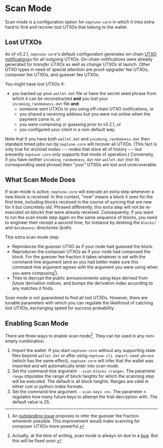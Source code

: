 # Scan Mode

Scan mode is a configuration option for `neptune-core` in which it tries extra hard to find and recover lost UTXOs that belong to the wallet.

## Lost UTXOs

As of v0.2.1, `neptune-core`'s default configuration generates on-chain [UTXO notifications](../neptune-core/utxo_notification.md)s for all outgoing UTXOs. On-chain notifications were already generated for *transfer UTXOs* as well as *change UTXOs* at launch. Other UTXO types in need of special attention are proof-upgrader fee UTXOs, composer fee UTXOs, and guesser fee UTXOs.

You might have lost UTXOs if:
 - you backed up your `wallet.dat` file or have the secret seed phrase from which it can be reconstructed **and** you lost your `incoming_randomness.dat` file **and**:
   - someone sent UTXOs to you using off-chain UTXO notifications, or
   - you shared a receiving address but you were not online when the payment came in, or
   - you were composing or guessing prior to v0.2.1, or
   - you configured your client in a non-default way.

Note that if you have both `wallet.dat` and `incoming_randomness.dat` then standard timed jobs run by `neptune-core` will recover all UTXOs. (This fact is only true for *archival nodes* --- nodes that store all of history --- but presently `neptune-core` only supports that mode of operation.) Conversely, if you have *neither* `incoming_randomness.dat` nor `wallet.dat` (nor its corresponding seed phrase) then "your" UTXOs are lost and unrecoverable.

## What Scan Mode Does

If scan mode is active, `neptune-core` will execute an extra step whenever a new block is received. In this context, "new" means a block it sees for the first time, including blocks received in the course of syncing that are new for it but concretely old. Phrased differently, this extra step will not be re-executed on blocks that were already received. Consequently, if you want to run the scan mode step again on the same sequence of blocks, you need to engineer their receipt a second time, for instance by deleting the `blocks/` and `databases/` directories (both).

This extra scan mode step:
 - Reproduces the guesser UTXO as if your node had guessed the block.
 - Reproduces the composer UTXOs as if your node had composed the block. For the guesser fee fraction it takes whatever is set with the command-line argument (and so you had better make sure this command-line argument agrees with the argument you were using when you were composing[^1]).
 - Tries to decrypt the public announcements using keys derived from *future* derivation indices, and bumps the derivation index according to any matches it finds.

Scan mode is not guaranteed to find all lost UTXOs. However, there are tunable parameters with which you can regulate the likelihood of catching lost UTXOs, exchanging speed for success probability.

## Enabling Scan Mode

There are three ways to enable scan mode[^2]. They can be used in any non-empty combination.

 1. Import the wallet. If you start `neptune-core` without any supporting state files beyond `wallet.dat` or after using `neptune-cli import-seed-phrase` (which has the same effect), `neptune-core` will infer that the wallet was imported and will automatically enter into scan mode.
 2. Set the command-line argument `--scan-blocks <range>`. The parameter `range` stipulates the range of block heights for which the scanning step will be executed. The default is all block heights. Ranges are valid in either rust or python-index formats.
 3. Set the command-line argument `--scan-keys <n>`. The parameter `n` regulates how many future keys to attempt the trial-decryption with. The default value is 25.

[^1]: An [outstanding issue](https://github.com/Neptune-Crypto/neptune-core/issues/535) proposes to infer the guesser fee fraction whenever possible. This improvement would make scanning for composer UTXOs more powerful.

[^2]: Actually, at the time of writing, scan mode is always on due to a [bug](https://github.com/Neptune-Crypto/neptune-core/issues/536). But this will be fixed soon.